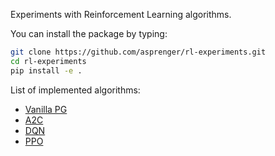 
Experiments with Reinforcement Learning algorithms.

You can install the package by typing:

```bash
git clone https://github.com/asprenger/rl-experiments.git
cd rl-experiments
pip install -e .
```

List of implemented algorithms:

- [Vanilla PG](rlexperiments/pg)
- [A2C](rlexperiments/a2c)
- [DQN](rlexperiments/dqn)
- [PPO](rlexperiments/ppo)
